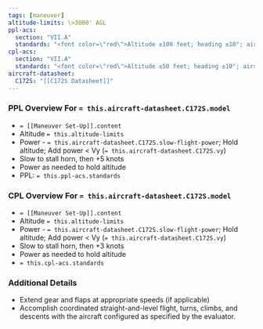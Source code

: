 ```yaml
---
tags: [maneuver]
altitude-limits: \>3000' AGL
ppl-acs: 
  section: "VII.A"
  standards: "<font color=\"red\">Altitude ±100 feet; heading ±10°; airspeed +10/-0kts; bank ±10° - without a stall warning</font>"
cpl-acs: 
  section: "VII.A"
  standards: "<font color=\"red\">Altitude ±50 feet; heading ±10°; airspeed +5/-0kts; bank ±5° - without a stall warning</font>"
aircraft-datasheet: 
  C172S: "[[C172S Datasheet]]"
---
```

### PPL Overview For `= this.aircraft-datasheet.C172S.model`
- `= [[Maneuver Set-Up]].content`
- Altitude `= this.altitude-limits`
- Power - `= this.aircraft-datasheet.C172S.slow-flight-power`; Hold altitude; Add power < Vy (`= this.aircraft-datasheet.C172S.vy`)
- Slow to stall horn, then +5 knots
- Power as needed to hold altitude
- PPL: `= this.ppl-acs.standards`

### CPL Overview For `= this.aircraft-datasheet.C172S.model`
- `= [[Maneuver Set-Up]].content`
- Altitude `= this.altitude-limits`
- Power - `= this.aircraft-datasheet.C172S.slow-flight-power`; Hold altitude; Add power < Vy (`= this.aircraft-datasheet.C172S.vy`)
- Slow to stall horn, then +3 knots
- Power as needed to hold altitude
- `= this.cpl-acs.standards`

### Additional Details
- Extend gear and flaps at appropriate speeds (if applicable)
- Accomplish coordinated straight-and-level flight, turns, climbs, and descents with the aircraft configured as specified by the evaluator.